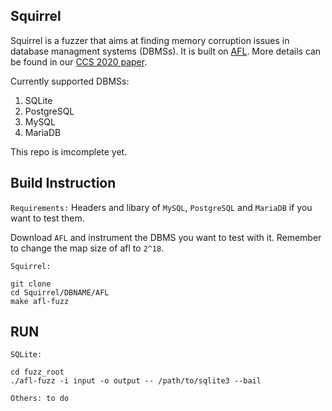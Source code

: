 ## Squirrel


Squirrel is a fuzzer that aims at finding memory corruption issues in database managment systems (DBMSs). It is built on [AFL](https://github.com/google/AFL). More details can be found in our [CCS 2020 paper](https://changochen.github.io/publication/squirrel_ccs2020.pdf).

Currently supported DBMSs:
1. SQLite
2. PostgreSQL
3. MySQL
4. MariaDB

This repo is imcomplete yet.

## Build Instruction
`Requirements:` Headers and libary of `MySQL`, `PostgreSQL` and `MariaDB` if you want to test them.

Download `AFL` and instrument the DBMS you want to test with it. Remember to change the map size of afl to `2^18`.


`Squirrel:`
```
git clone 
cd Squirrel/DBNAME/AFL
make afl-fuzz
```

## RUN
```
SQLite:

cd fuzz_root
./afl-fuzz -i input -o output -- /path/to/sqlite3 --bail

Others: to do
```
